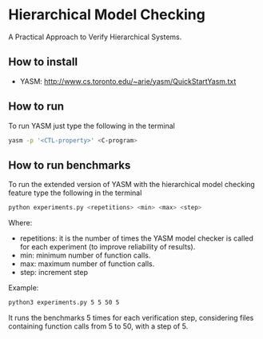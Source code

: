 # Hierarchical Model Checking

A Practical Approach to Verify Hierarchical Systems.

## How to install

- YASM: http://www.cs.toronto.edu/~arie/yasm/QuickStartYasm.txt

## How to run

To run YASM just type the following in the terminal

```bash
yasm -p '<CTL-property>' <C-program>
```

## How to run benchmarks

To run the extended version of YASM with the hierarchical model checking feature type the following in the terminal

```bash
python experiments.py <repetitions> <min> <max> <step>
```

Where:
- repetitions: it is the number of times the YASM model checker is called for each experiment (to improve reliability of results).
- min: minimum number of function calls.
- max: maximum number of function calls.
- step: increment step

Example:

```bash
python3 experiments.py 5 5 50 5
```

It runs the benchmarks 5 times for each verification step, considering files containing function calls from 5 to 50, with a step of 5.

